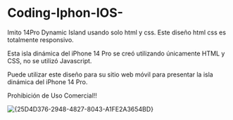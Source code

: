 # Coding-Iphon-IOS-

Imito 14Pro Dynamic Island usando solo html y css. Este diseño html css es totalmente responsivo.

Esta isla dinámica del iPhone 14 Pro se creó utilizando únicamente HTML y CSS, no se utilizó Javascript.

Puede utilizar este diseño para su sitio web móvil para presentar la isla dinámica del iPhone 14 Pro.

Prohibición de Uso Comercial!!


![{25D4D376-2948-4827-8043-A1FE2A3654BD}](https://github.com/user-attachments/assets/5d76fbf1-fac3-4c24-9488-299ddb6a8f59)

